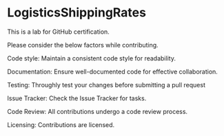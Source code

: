 # LogisticsShippingRates
This is a lab for GitHub certification. 

Please consider the below factors while contributing.

Code style: 
Maintain a consistent code style for readability.

Documentation:
Ensure well-documented code for effective collaboration. 

Testing:
Throughly test your changes before submitting a pull request

Issue Tracker:
Check the Issue Tracker for tasks.

Code Review:
All contributions undergo a code review process.

Licensing:
Contributions are licensed. 
